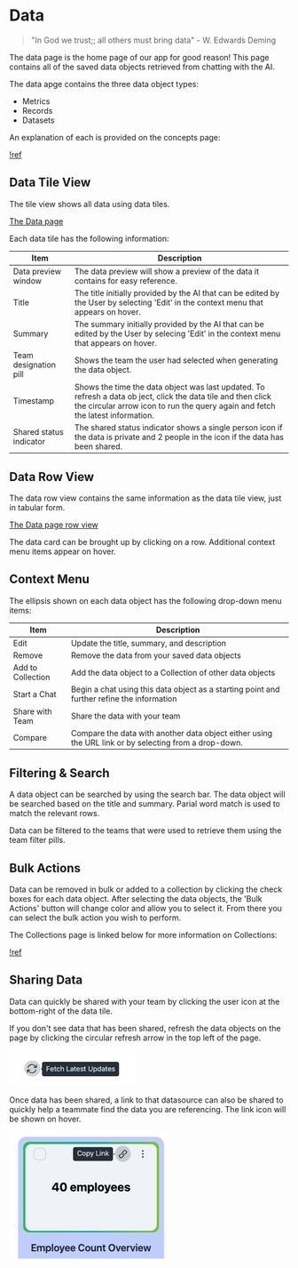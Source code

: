 # Data

> "In God we trust;; all others must bring data" - W. Edwards Deming

The data page is the home page of our app for good reason! This page contains all of the saved data objects retrieved from chatting with the AI.

The data apge contains the three data object types:
- Metrics
- Records
- Datasets

An explanation of each is provided on the concepts page:

[!ref](/getting-started/concepts.md)

## Data Tile View

The tile view shows all data using data tiles. 

[The Data page](/images/data/data_page.png)

Each data tile has the following information:

Item   | Description
---    | ---
 Data preview window | The data preview will show a preview of the data it contains for easy reference.
 Title | The title initially provided by the AI that can be edited by the User by selecting 'Edit' in the context menu that appears on hover.
 Summary | The summary initially provided by the AI that can be edited by the User by selecing 'Edit' in the context menu that appears on hover.
 Team designation pill | Shows the team the user had selected when generating the data object.
 Timestamp | Shows the time the data object was last updated. To refresh a data ob ject, click the data tile and then click the circular arrow icon to run the query again and fetch the latest information.
 Shared status indicator | The shared status indicator shows a single person icon if the data is private and 2 people in the icon if the data has been shared.

 ## Data Row View

The data row view contains the same information as the data tile view, just in tabular form. 

[The Data page row view](/images/data/data_tabular_page.png)

The data card can be brought up by clicking on a row. Additional context menu items appear on hover. 

## Context Menu

The ellipsis shown on each data object has the following drop-down menu items:


Item   | Description
---    | ---
 Edit | Update the title, summary, and description
 Remove | Remove the data from your saved data objects
 Add to Collection | Add the data object to a Collection of other data objects
 Start a Chat | Begin a chat using this data object as a starting point and further refine the information
 Share with Team | Share the data with your team
 Compare | Compare the data with another data object either using the URL link or by selecting from a drop-down.

 ## Filtering & Search

 A data object can be searched by using the search bar. The data object will be searched based on the title and summary. Parial word match is used to match the relevant rows.

 Data can be filtered to the teams that were used to retrieve them using the team filter pills.

 ## Bulk Actions

 Data can be removed in bulk or added to a collection by clicking the check boxes for each data object. After selecting the data objects, the 'Bulk Actions' button will change color and allow you to select it. From there you can select the bulk action you wish to perform. 

 The Collections page is linked below for more information on Collections:

 [!ref](/sidebar-options/member-options/collections.md)

 ## Sharing Data

 Data can quickly be shared with your team by clicking the user icon at the bottom-right of the data tile.

 <Put image here of the bottom right of the data tile>

 If you don't see data that has been shared, refresh the data objects on the page by clicking the circular refresh arrow in the top left of the page.

 ![Refresh arrow](/images/data/refresh_arrow.png)

 Once data has been shared, a link to that datasource can also be shared to quickly help a teammate find the data you are referencing. The link icon will be shown on hover. 

![Refresh arrow](/images/data/copy_link.png)